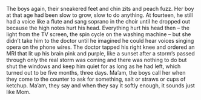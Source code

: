 The boys again, their sneakered feet and chin zits and peach fuzz. Her boy at that age had been slow to grow, slow to do anything. At fourteen, he still had a voice like a flute and sang soprano in the choir until he dropped out because the high notes hurt his head. Everything hurt his head then – the light from the TV screen, the spin cycle on the washing machine – but she didn’t take him to the doctor until he imagined he could hear voices singing opera on the phone wires. The doctor tapped his right knee and ordered an MRI that lit up his brain pink and purple, like a sunset after a storm’s passed through only the real storm was coming and there was nothing to do but shut the windows and keep him quiet for as long as he had left, which turned out to be five months, three days. Ma’am, the boys call her when they come to the counter to ask for something, salt or straws or cups of ketchup. Ma’am, they say and when they say it softly enough, it sounds just like Mom.